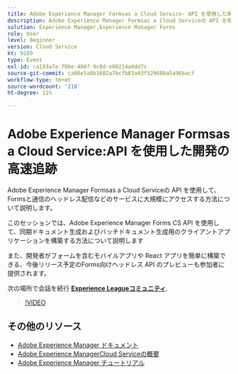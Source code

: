 ```yaml
---
title: Adobe Experience Manager Formsas a Cloud Service- API を使用した開発の迅速な追跡
description: Adobe Experience Manager Formsas a Cloud Serviceの API を使用して、Formsと通信のヘッドレス配信などのサービスに大規模にアクセスする方法について説明します。 このセッションでは、Adobe Experience Manager Forms CS API を使用して、同期ドキュメント生成およびバッチドキュメント生成用のクライアントアプリケーションを構築する方法について説明します。 また、開発者がフォームを含むモバイルアプリや React アプリを簡単に構築できる、今後リリース予定のForms向けヘッドレス API のプレビューも参加者に提供されます。
solution: Experience Manager,Experience Manager Forms
role: User
level: Beginner
version: Cloud Service
kt: 9189
type: Event
exl-id: ca193a7e-f06e-466f-9c8d-e80214a4dd7c
source-git-commit: ca06e5a8b1602a7bcfb83a43f529680a5a96bacf
workflow-type: tm+mt
source-wordcount: '218'
ht-degree: 11%

---
```


# Adobe Experience Manager Formsas a Cloud Service:API を使用した開発の高速追跡

Adobe Experience Manager Formsas a Cloud Serviceの API を使用して、Formsと通信のヘッドレス配信などのサービスに大規模にアクセスする方法について説明します。 

このセッションでは、Adobe Experience Manager Forms CS API を使用して、同期ドキュメント生成およびバッチドキュメント生成用のクライアントアプリケーションを構築する方法について説明します

また、開発者がフォームを含むモバイルアプリや React アプリを簡単に構築できる、今後リリース予定のForms向けヘッドレス API のプレビューも参加者に提供されます。

次の場所で会話を続行 **[Experience Leagueコミュニティ](https://adobe.ly/3zKLQrw)**.

>[!VIDEO](https://video.tv.adobe.com/v/337724/?quality=12&learn=on&hidetitle=true)

## その他のリソース

- [Adobe Experience Manager ドキュメント](https://experienceleague.adobe.com/docs/experience-manager-cloud-service.html?lang=ja)
- [Adobe Experience ManagerCloud Serviceの概要](https://experienceleague.adobe.com/docs/experience-manager-cloud-service/overview/home.html?lang=ja)
- [Adobe Experience Manager チュートリアル](https://experienceleague.adobe.com/docs/experience-manager-tutorials.html?lang=ja)
